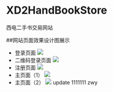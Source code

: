 # XD2HandBookStore
西电二手书交易网站

##网站页面效果设计图展示
- 登录页面
![](http://7xyfje.com1.z1.glb.clouddn.com/Login.jpg)
- 二维码登录页面
![](http://7xyfje.com1.z1.glb.clouddn.com/QR%20Code%20Login.jpg)
- 注册页面
![](http://7xyfje.com1.z1.glb.clouddn.com/Registration.jpg)
- 主页面（1）
![](http://7xyfje.com1.z1.glb.clouddn.com/Main%20Page.jpg)
- 主页面（2）
![](http://7xyfje.com1.z1.glb.clouddn.com/Main%20Page%20(1).jpg)
update
1111111
zwy
